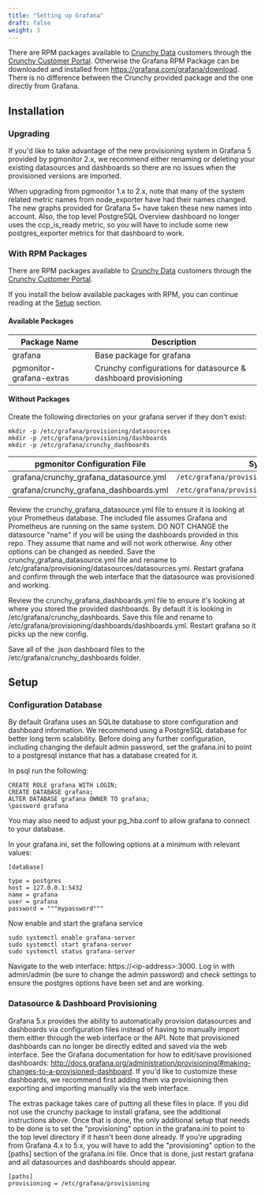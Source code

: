 ```yaml
---
title: "Setting up Grafana"
draft: false
weight: 3
---
```


There are RPM packages available to [Crunchy Data](https://www.crunchydata.com) customers through the [Crunchy Customer Portal](https://access.crunchydata.com/). Otherwise the Grafana RPM Package can be downloaded and installed from https://grafana.com/grafana/download. There is no difference between the Crunchy provided package and the one directly from Grafana.

## Installation

### Upgrading

If you'd like to take advantage of the new provisioning system in Grafana 5 provided by pgmonitor 2.x, we recommend either renaming or deleting your existing datasources and dashboards so there are no issues when the provisioned versions are imported.

When upgrading from pgmonitor 1.x to 2.x, note that many of the system related metric names from node_exporter have had their names changed. The new graphs provided for Grafana 5+ have taken these new names into account. Also, the top level PostgreSQL Overview dashboard no longer uses the ccp_is_ready metric, so you will have to include some new postgres_exporter metrics for that dashboard to work.

### With RPM Packages

There are RPM packages available to [Crunchy Data](https://www.crunchydata.com) customers through the [Crunchy Customer Portal](https://access.crunchydata.com/).

If you install the below available packages with RPM, you can continue reading at the [Setup](#setup) section.

#### Available Packages

| Package Name              | Description                                                       |
|---------------------------|-------------------------------------------------------------------|
| grafana                   | Base package for grafana                                          |
| pgmonitor-grafana-extras  | Crunchy configurations for datasource & dashboard provisioning    |

#### Without Packages

Create the following directories on your grafana server if they don't exist:

    mkdir -p /etc/grafana/provisioning/datasources
    mkdir -p /etc/grafana/provisioning/dashboards
    mkdir -p /etc/grafana/crunchy_dashboards

| pgmonitor Configuration File              | System Location                                        |
|-------------------------------------------|--------------------------------------------------------|
| grafana/crunchy_grafana_datasource.yml    | `/etc/grafana/provisioning/datasources/datasource.yml` |  
| grafana/crunchy_grafana_dashboards.yml    | `/etc/grafana/provisioning/dashboards/dashboards.yml` |  

Review the crunchy_grafana_datasource.yml file to ensure it is looking at your Prometheus database. The included file assumes Grafana and Prometheus are running on the same system. DO NOT CHANGE the datasource "name" if you will be using the dashboards provided in this repo. They assume that name and will not work otherwise. Any other options can be changed as needed. Save the crunchy_grafana_datasource.yml file and rename to /etc/grafana/provisioning/datasources/datasources.yml. Restart grafana and confirm through the web interface that the datasource was provisioned and working.

Review the crunchy_grafana_dashboards.yml file to ensure it's looking at where you stored the provided dashboards. By default it is looking in /etc/grafana/crunchy_dashboards. Save this file and rename to /etc/grafana/provisioning/dashboards/dashboards.yml. Restart grafana so it picks up the new config.

Save all of the .json dashboard files to the /etc/grafana/crunchy_dashboards folder.

## Setup

### Configuration Database

By default Grafana uses an SQLite database to store configuration and dashboard information. We recommend using a PostgreSQL database for better long term scalability. Before doing any further configuration, including changing the default admin password, set the grafana.ini to point to a postgresql instance that has a database created for it.

In psql run the following:

    CREATE ROLE grafana WITH LOGIN;
    CREATE DATABASE grafana;
    ALTER DATABASE grafana OWNER TO grafana;
    \password grafana

You may also need to adjust your pg_hba.conf to allow grafana to connect to your database.

In your grafana.ini, set the following options at a minimum with relevant values:

    [database]

    type = postgres
    host = 127.0.0.1:5432
    name = grafana
    user = grafana
    password = """mypassword"""

Now enable and start the grafana service

    sudo systemctl enable grafana-server
    sudo systemctl start grafana-server
    sudo systemctl status grafana-server

Navigate to the web interface: https://&lt;ip-address&gt;:3000. Log in with admin/admin (be sure to change the admin password) and check settings to ensure the postgres options have been set and are working.

### Datasource & Dashboard Provisioning

Grafana 5.x provides the ability to automatically provision datasources and dashboards via configuration files instead of having to manually import them either through the web interface or the API. Note that provisioned dashboards can no longer be directly edited and saved via the web interface. See the Grafana documentation for how to edit/save provisioned dashboards: http://docs.grafana.org/administration/provisioning/#making-changes-to-a-provisioned-dashboard. If you'd like to customize these dashboards, we recommend first adding them via provisioning then exporting and importing manually via the web interface.

The extras package takes care of putting all these files in place. If you did not use the crunchy package to install grafana, see the additional instructions above. Once that is done, the only additional setup that needs to be done is to set the "provisioning" option in the grafana.ini to point to the top level directory if it hasn't been done already. If you're upgrading from Grafana 4.x to 5.x, you will have to add the "provisioning" option to the [paths] section of the grafana.ini file. Once that is done, just restart grafana and all datasources and dashboards should appear.

    [paths]
    provisioning = /etc/grafana/provisioning
